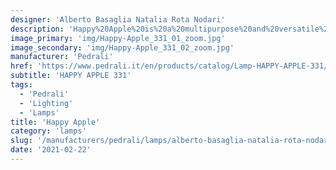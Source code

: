 ```yaml
---
designer: 'Alberto Basaglia Natalia Rota Nodari'
description: 'Happy%20Apple%20is%20a%20multipurpose%20and%20versatile%20collection%20of%20lamps.%20Floor%20lamp%20with%20lighting%20body%20%D8%20800mm%20made-up%20of%20rotational%20moulded%20polyethylene.%20To%20facilitate%20the%20handling%20it%20is%20provided%20with%20a%20handle%20at%20the%20base.%20The%20cap%20and%20handle%20in%20white%20colour%20are%20combined%20with%20transparent%20cable.'
image_primary: 'img/Happy-Apple_331_01_zoom.jpg'
image_secondary: 'img/Happy-Apple_331_02_zoom.jpg'
manufacturer: 'Pedrali'
href: 'https://www.pedrali.it/en/products/catalog/Lamp-HAPPY-APPLE-331/'
subtitle: 'HAPPY APPLE 331'
tags:
  - 'Pedrali'
  - 'Lighting'
  - 'Lamps'
title: 'Happy Apple'
category: 'lamps'
slug: '/manufacturers/pedrali/lamps/alberto-basaglia-natalia-rota-nodari-happy-apple'
date: '2021-02-22'
---
```

